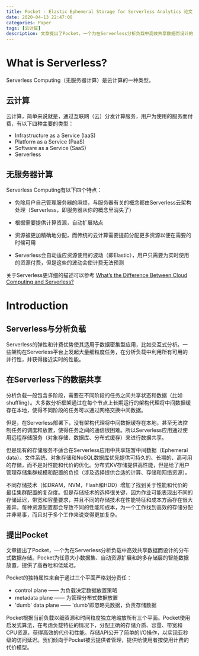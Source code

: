 ```yaml
---
title: Pocket - Elastic Ephemeral Storage for Serverless Analytics 论文笔记
date: 2020-04-13 22:47:00
categories: Paper
tags: [云计算]
description: 文章提出了Pocket，一个为在Serverless分析负载中高效共享数据而设计的分布式数据存储。Pocket为任意大小数据集、自动资源扩展和跨多存储层的智能数据放置，提供了高吞吐和低延迟。
---
```


# What is Serverless?

Serverless Computing（无服务器计算）是云计算的一种类型。

## 云计算

云计算，简单来说就是，通过互联网（云）分发计算服务，用户为使用的服务而付费，有以下四种主要的类型：

* Infrastructure as a Service (IaaS)
* Platform as a Service (PaaS)
* Software as a Service (SaaS)
* Serverless

## 无服务器计算

Serverless Computing有以下四个特点：

* 免除用户自己管理服务器的麻烦，与服务器有关的概念都由Serverless云架构处理（Serverless，即服务器从你的概念里消失了）

* 根据需要提供计算资源，自动扩展站点

* 资源被更加精确地分配，而传统的云计算需要提前分配更多资源以便在需要的时候可用

* Serverless会自动适应资源使用的波动（即Elastic），用户只需要为实时使用的资源付费，但是这些的波动会使计费无法预测

关于Serverless更详细的描述可以参考 [What’s the Difference Between Cloud Computing and Serverless?](https://northstack.com/cloud-computing-vs-serverless/)

# Introduction

## Serverless与分析负载

Serverless的弹性和计费优势使其适用于数据密集型应用，比如交互式分析。一些架构在Serverless平台上发起大量细粒度任务，在分析负载中利用所有可用的并行性，并获得接近实时的性能。

## 在Serverless下的数据共享

分析负载一般包含多阶段，需要在不同阶段的任务之间共享状态和数据（比如shuffling）。大多数分析框架通过在每个节点上长期运行的架构代理将中间数据缓存在本地，使得不同阶段的任务可以通过网络交换中间数据。

但是，在Serverless部署下，没有架构代理将中间数据缓存在本地，甚至无法控制任务的调度和放置，使得任务之间的通信很困难。所以Serverless应用通过使用远程存储服务（对象存储、数据库、分布式缓存）来进行数据共享。

但是现有的存储服务不适合在Serverless应用中共享短暂中间数据（Ephemeral data）。文件系统、对象存储和NoSQL数据库优先提供可持久的、长期的、高可用的存储，而不是对性能和代价的优化。分布式KV存储提供高性能，但是给了用户管理存储集群规模和配置的负担（涉及选择提供合适的计算、存储和网络资源）。

不同存储技术（如DRAM，NVM，Flash和HDD）增加了找到关于性能和代价的最佳集群配置的复杂度。但是存储技术的选择很关键，因为作业可能表现出不同的存储延迟，带宽和容量要求，并且不同的存储技术在性能特征和成本方面存在很大差异。每种资源配置都会导致不同的性能和成本，为一个工作找到高效的存储分配并非易事，而且对于多个工作来说变得更加复杂。

## 提出Pocket

文章提出了Pocket，一个为在Serverless分析负载中高效共享数据而设计的分布式数据存储。Pocket为任意大小数据集、自动资源扩展和跨多存储层的智能数据放置，提供了高吞吐和低延迟。

Pocket的独特属性来自于通过三个平面严格划分责任：

* control plane —— 为负载决定数据放置策略
* metadata plane —— 为管理分布式数据放置
* 'dumb' data plane —— 'dumb'即忽略元数据，负责存储数据

Pocket根据当前负载以细资源和时间粒度独立地缩放所有三个平面。Pocket使用启发式算法，在考虑负载特征的情况下，分配正确的存储介质、容量、带宽和CPU资源，获得高效的代价和性能。存储API公开了简单的I/O操作，以实现亚秒级的访问延迟。我们倾向于Pocket被云提供者管理，提供给使用者按使用计费的代价模型。
